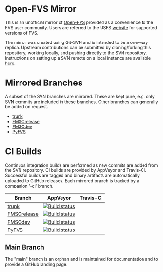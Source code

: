 # Open-FVS Mirror

This is an unofficial mirror of [Open-FVS](https://sourceforge.net/projects/open-fvs/)
provided as a convenience to the FVS user community. Users are referred to the USFS 
[website](https://www.fs.fed.us/fvs/) for supported versions of FVS.

The mirror was created using Git-SVN and is intended to be a one-way replica. 
Upstream contributions can be submitted by cloning/forking this repository, 
working locally, and pushing directly to the SVN repository. Instructions 
on setting up a SVN remote on a local instance are available 
[here](docs/mirror_notes.md).

# Mirrored Branches

A subset of the SVN branches are mirrored. These are kept pure, e.g. 
only SVN commits are included in these branches. Other branches 
can generally be added on request.

 - [trunk](trunk_svn)
 - [FMSCrelease](release_svn)
 - [FMSCdev](dev_svn)
 - [PyFVS](pyfvs_svn)

# CI Builds
Continuos integration builds are performed as new commits are added 
from the SVN repository. CI builds are provided by AppVeyor and Travis-CI.
Successful builds are tagged and binary artifacts are automatically uploaded
to GitHub releases. Each mirrored branch is tracked by a companion '-ci' branch.

| Branch | AppVeyor | Travis-CI |
| ------ | :------: | :-------: |
|[trunk][trunk_git]|[![Build status](https://ci.appveyor.com/api/projects/status/eyyqq4a57xk0ttt0/branch/trunk-ci?svg=true)][trunk_appveyor]||
|[FMSCrelease][release_git]|[![Build status](https://ci.appveyor.com/api/projects/status/eyyqq4a57xk0ttt0/branch/FMSCrelease-ci?svg=true)][release_appveyor]||
|[FMSCdev][dev_git]|[![Build status](https://ci.appveyor.com/api/projects/status/eyyqq4a57xk0ttt0/branch/FMSCdev-ci?svg=true)][dev_appveyor]||
|[PyFVS][pyfvs_git]|[![Build status](https://ci.appveyor.com/api/projects/status/eyyqq4a57xk0ttt0/branch/PyFVS-ci?svg=true)][pyfvs_appveyor]||

[trunk_git]: https://github.com/forest-modeling/open-fvs-mirror/tree/trunk
[trunk_svn]: https://sourceforge.net/p/open-fvs/code/HEAD/tree/trunk/
[trunk_appveyor]: https://ci.appveyor.com/project/forest-modeling/open-fvs-mirror/branch/trunk-ci

[release_git]: https://github.com/forest-modeling/open-fvs-mirror/tree/FMSCrelease
[release_svn]: https://sourceforge.net/p/open-fvs/code/HEAD/tree/FMSCrelease/
[release_appveyor]: https://ci.appveyor.com/project/forest-modeling/open-fvs-mirror/branch/FMSCrelease-ci

[dev_git]: https://github.com/forest-modeling/open-fvs-mirror/tree/FMSCdev
[dev_svn]: https://sourceforge.net/p/open-fvs/code/HEAD/tree/FMSCdev/
[dev_appveyor]: https://ci.appveyor.com/project/forest-modeling/open-fvs-mirror/branch/FMSCdev-ci

[pyfvs_git]: https://github.com/forest-modeling/open-fvs-mirror/tree/PyFVS
[pyfvs_svn]: https://sourceforge.net/p/open-fvs/code/HEAD/tree/PyFVS/
[pyfvs_appveyor]: https://ci.appveyor.com/project/forest-modeling/open-fvs-mirror/branch/PyFVS-ci

## Main Branch

The "main" branch is an orphan and is maintained for documentation and 
to provide a GitHub landing page. 
